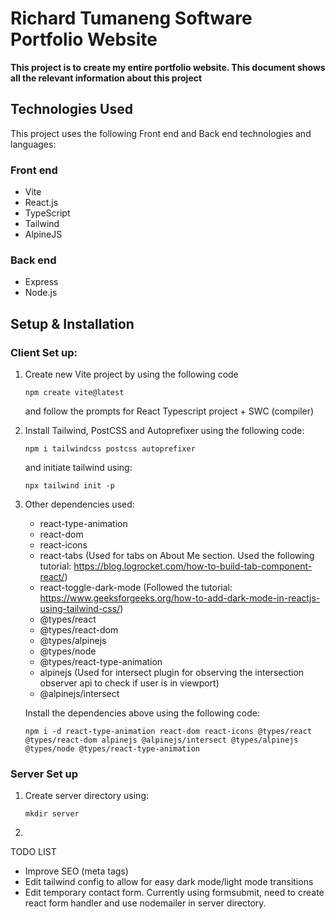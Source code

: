 # Richard Tumaneng Software Portfolio Website
**This project is to create my entire portfolio website. This document shows all the relevant information about this project**


## Technologies Used

This project uses the following Front end and Back end technologies and languages:

### Front end

- Vite
- React.js
- TypeScript
- Tailwind
- AlpineJS

### Back end

- Express
- Node.js



## Setup & Installation 


### Client Set up:

1. Create new Vite project by using the following code

    `npm create vite@latest `

    and follow the prompts for React Typescript project + SWC (compiler)

2. Install Tailwind, PostCSS and Autoprefixer using the following code:

    `npm i tailwindcss postcss autoprefixer`

    and initiate tailwind using:

    `npx tailwind init -p`

3. Other dependencies used:

    - react-type-animation
    - react-dom
    - react-icons 
    - react-tabs (Used for tabs on About Me section. Used the following tutorial: https://blog.logrocket.com/how-to-build-tab-component-react/)
    - react-toggle-dark-mode (Followed the tutorial: https://www.geeksforgeeks.org/how-to-add-dark-mode-in-reactjs-using-tailwind-css/)
    - @types/react
    - @types/react-dom
    - @types/alpinejs
    - @types/node
    - @types/react-type-animation
    - alpinejs (Used for intersect plugin for observing the intersection observer api to check if user is in viewport)
    - @alpinejs/intersect

    Install the dependencies above using the following code:

    `npm i -d react-type-animation react-dom react-icons @types/react @types/react-dom alpinejs @alpinejs/intersect @types/alpinejs @types/node @types/react-type-animation`


### Server Set up

1. Create server directory using:

    `mkdir server`

2. 

 
TODO LIST
- Improve SEO (meta tags)
- Edit tailwind config to allow for easy dark mode/light mode transitions
- Edit temporary contact form. Currently using formsubmit, need to create react form handler and use nodemailer in server directory.
